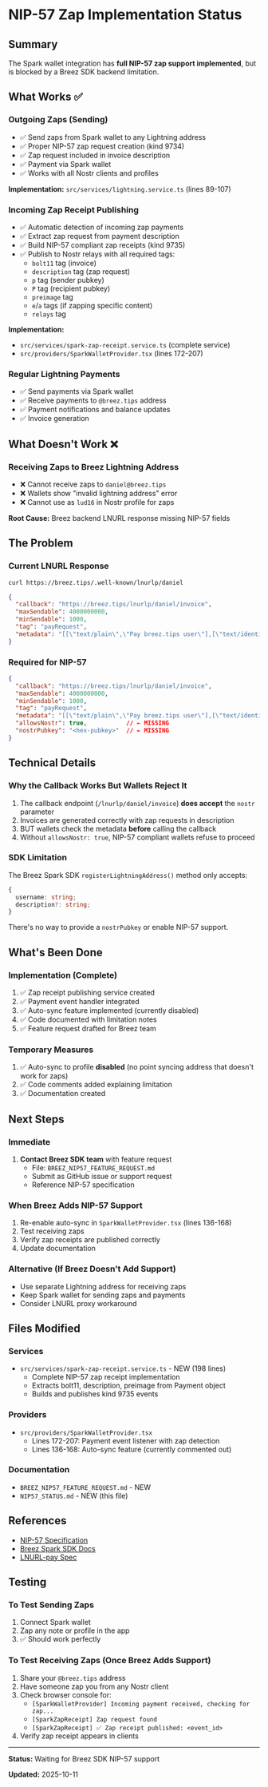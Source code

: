 # NIP-57 Zap Implementation Status

## Summary
The Spark wallet integration has **full NIP-57 zap support implemented**, but is blocked by a Breez SDK backend limitation.

## What Works ✅

### Outgoing Zaps (Sending)
- ✅ Send zaps from Spark wallet to any Lightning address
- ✅ Proper NIP-57 zap request creation (kind 9734)
- ✅ Zap request included in invoice description
- ✅ Payment via Spark wallet
- ✅ Works with all Nostr clients and profiles

**Implementation:** `src/services/lightning.service.ts` (lines 89-107)

### Incoming Zap Receipt Publishing
- ✅ Automatic detection of incoming zap payments
- ✅ Extract zap request from payment description
- ✅ Build NIP-57 compliant zap receipts (kind 9735)
- ✅ Publish to Nostr relays with all required tags:
  - `bolt11` tag (invoice)
  - `description` tag (zap request)
  - `p` tag (sender pubkey)
  - `P` tag (recipient pubkey)
  - `preimage` tag
  - `e`/`a` tags (if zapping specific content)
  - `relays` tag

**Implementation:**
- `src/services/spark-zap-receipt.service.ts` (complete service)
- `src/providers/SparkWalletProvider.tsx` (lines 172-207)

### Regular Lightning Payments
- ✅ Send payments via Spark wallet
- ✅ Receive payments to `@breez.tips` address
- ✅ Payment notifications and balance updates
- ✅ Invoice generation

## What Doesn't Work ❌

### Receiving Zaps to Breez Lightning Address
- ❌ Cannot receive zaps to `daniel@breez.tips`
- ❌ Wallets show "invalid lightning address" error
- ❌ Cannot use as `lud16` in Nostr profile for zaps

**Root Cause:** Breez backend LNURL response missing NIP-57 fields

## The Problem

### Current LNURL Response
```bash
curl https://breez.tips/.well-known/lnurlp/daniel
```

```json
{
  "callback": "https://breez.tips/lnurlp/daniel/invoice",
  "maxSendable": 4000000000,
  "minSendable": 1000,
  "tag": "payRequest",
  "metadata": "[[\"text/plain\",\"Pay breez.tips user\"],[\"text/identifier\",\"daniel@breez.tips\"]]"
}
```

### Required for NIP-57
```json
{
  "callback": "https://breez.tips/lnurlp/daniel/invoice",
  "maxSendable": 4000000000,
  "minSendable": 1000,
  "tag": "payRequest",
  "metadata": "[[\"text/plain\",\"Pay breez.tips user\"],[\"text/identifier\",\"daniel@breez.tips\"]]",
  "allowsNostr": true,           // ← MISSING
  "nostrPubkey": "<hex-pubkey>"  // ← MISSING
}
```

## Technical Details

### Why the Callback Works But Wallets Reject It
1. The callback endpoint (`/lnurlp/daniel/invoice`) **does accept** the `nostr` parameter
2. Invoices are generated correctly with zap requests in description
3. BUT wallets check the metadata **before** calling the callback
4. Without `allowsNostr: true`, NIP-57 compliant wallets refuse to proceed

### SDK Limitation
The Breez Spark SDK `registerLightningAddress()` method only accepts:
```typescript
{
  username: string;
  description?: string;
}
```

There's no way to provide a `nostrPubkey` or enable NIP-57 support.

## What's Been Done

### Implementation (Complete)
1. ✅ Zap receipt publishing service created
2. ✅ Payment event handler integrated
3. ✅ Auto-sync feature implemented (currently disabled)
4. ✅ Code documented with limitation notes
5. ✅ Feature request drafted for Breez team

### Temporary Measures
1. ✅ Auto-sync to profile **disabled** (no point syncing address that doesn't work for zaps)
2. ✅ Code comments added explaining limitation
3. ✅ Documentation created

## Next Steps

### Immediate
1. **Contact Breez SDK team** with feature request
   - File: `BREEZ_NIP57_FEATURE_REQUEST.md`
   - Submit as GitHub issue or support request
   - Reference NIP-57 specification

### When Breez Adds NIP-57 Support
1. Re-enable auto-sync in `SparkWalletProvider.tsx` (lines 136-168)
2. Test receiving zaps
3. Verify zap receipts are published correctly
4. Update documentation

### Alternative (If Breez Doesn't Add Support)
- Use separate Lightning address for receiving zaps
- Keep Spark wallet for sending zaps and payments
- Consider LNURL proxy workaround

## Files Modified

### Services
- `src/services/spark-zap-receipt.service.ts` - NEW (198 lines)
  - Complete NIP-57 zap receipt implementation
  - Extracts bolt11, description, preimage from Payment object
  - Builds and publishes kind 9735 events

### Providers
- `src/providers/SparkWalletProvider.tsx`
  - Lines 172-207: Payment event listener with zap detection
  - Lines 136-168: Auto-sync feature (currently commented out)

### Documentation
- `BREEZ_NIP57_FEATURE_REQUEST.md` - NEW
- `NIP57_STATUS.md` - NEW (this file)

## References

- [NIP-57 Specification](https://github.com/nostr-protocol/nips/blob/master/57.md)
- [Breez Spark SDK Docs](https://sdk-doc-spark.breez.technology/)
- [LNURL-pay Spec](https://github.com/lnurl/luds/blob/luds/06.md)

## Testing

### To Test Sending Zaps
1. Connect Spark wallet
2. Zap any note or profile in the app
3. ✅ Should work perfectly

### To Test Receiving Zaps (Once Breez Adds Support)
1. Share your `@breez.tips` address
2. Have someone zap you from any Nostr client
3. Check browser console for:
   - `[SparkWalletProvider] Incoming payment received, checking for zap...`
   - `[SparkZapReceipt] Zap request found`
   - `[SparkZapReceipt] ✅ Zap receipt published: <event_id>`
4. Verify zap receipt appears in clients

---

**Status:** Waiting for Breez SDK NIP-57 support

**Updated:** 2025-10-11
